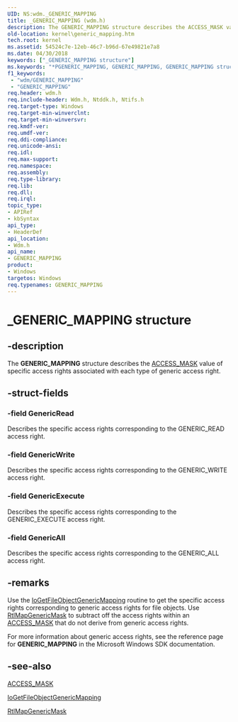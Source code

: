 ```yaml
---
UID: NS:wdm._GENERIC_MAPPING
title: _GENERIC_MAPPING (wdm.h)
description: The GENERIC_MAPPING structure describes the ACCESS_MASK value of specific access rights associated with each type of generic access right.
old-location: kernel\generic_mapping.htm
tech.root: kernel
ms.assetid: 54524c7e-12eb-46c7-b96d-67e49821e7a8
ms.date: 04/30/2018
keywords: ["_GENERIC_MAPPING structure"]
ms.keywords: "*PGENERIC_MAPPING, GENERIC_MAPPING, GENERIC_MAPPING structure [Kernel-Mode Driver Architecture], PGENERIC_MAPPING, PGENERIC_MAPPING structure pointer [Kernel-Mode Driver Architecture], _GENERIC_MAPPING, kernel.generic_mapping, kstruct_b_488ee84c-2f22-4682-8b90-56e892f07f7b.xml, wdm/GENERIC_MAPPING, wdm/PGENERIC_MAPPING"
f1_keywords:
 - "wdm/GENERIC_MAPPING"
 - "GENERIC_MAPPING"
req.header: wdm.h
req.include-header: Wdm.h, Ntddk.h, Ntifs.h
req.target-type: Windows
req.target-min-winverclnt: 
req.target-min-winversvr: 
req.kmdf-ver: 
req.umdf-ver: 
req.ddi-compliance: 
req.unicode-ansi: 
req.idl: 
req.max-support: 
req.namespace: 
req.assembly: 
req.type-library: 
req.lib: 
req.dll: 
req.irql: 
topic_type:
- APIRef
- kbSyntax
api_type:
- HeaderDef
api_location:
- Wdm.h
api_name:
- GENERIC_MAPPING
product:
- Windows
targetos: Windows
req.typenames: GENERIC_MAPPING
---
```


# _GENERIC_MAPPING structure


## -description


The <b>GENERIC_MAPPING</b> structure describes the <a href="https://docs.microsoft.com/windows-hardware/drivers/kernel/access-mask">ACCESS_MASK</a> value of specific access rights associated with each type of generic access right.


## -struct-fields




### -field GenericRead

Describes the specific access rights corresponding to the GENERIC_READ access right.


### -field GenericWrite

Describes the specific access rights corresponding to the GENERIC_WRITE access right.


### -field GenericExecute

Describes the specific access rights corresponding to the GENERIC_EXECUTE access right.


### -field GenericAll

Describes the specific access rights corresponding to the GENERIC_ALL access right.


## -remarks



Use the <a href="https://docs.microsoft.com/windows-hardware/drivers/ddi/ntddk/nf-ntddk-iogetfileobjectgenericmapping">IoGetFileObjectGenericMapping</a> routine to get the specific access rights corresponding to generic access rights for file objects. Use <a href="https://docs.microsoft.com/windows-hardware/drivers/ddi/ntddk/nf-ntddk-rtlmapgenericmask">RtlMapGenericMask</a> to subtract off the access rights within an <a href="https://docs.microsoft.com/windows-hardware/drivers/kernel/access-mask">ACCESS_MASK</a> that do not derive from generic access rights.

For more information about generic access rights, see the reference page for <b>GENERIC_MAPPING</b> in the Microsoft Windows SDK documentation.




## -see-also




<a href="https://docs.microsoft.com/windows-hardware/drivers/kernel/access-mask">ACCESS_MASK</a>



<a href="https://docs.microsoft.com/windows-hardware/drivers/ddi/ntddk/nf-ntddk-iogetfileobjectgenericmapping">IoGetFileObjectGenericMapping</a>



<a href="https://docs.microsoft.com/windows-hardware/drivers/ddi/ntddk/nf-ntddk-rtlmapgenericmask">RtlMapGenericMask</a>
 

 

